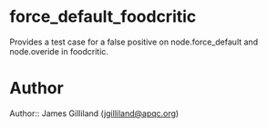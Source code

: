 # force_default_foodcritic

Provides a test case for a false positive on node.force_default and node.overide in foodcritic.

# Author

Author:: James Gilliland (jgilliland@apqc.org)

